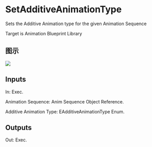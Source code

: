 # SetAdditiveAnimationType

Sets the Additive Animation type for the given Animation Sequence

Target is Animation Blueprint Library

## 图示

![]($-20221218-17511579.png)

## Inputs

In: Exec.

Animation Sequence: Anim Sequence Object Reference.

Additive Animation Type: EAdditiveAnimationType Enum.  

## Outputs

Out: Exec.

